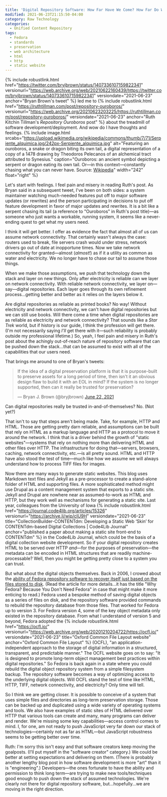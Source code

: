 ```yaml
---
title: 'Digital Repository Software: How Far Have We Come? How Far Do We Have to Go?'
modified: 2021-06-23T21:15:50-04:00
category: Raw Technology
categories:
  - Unified Content Repository
tags:
  - Fedora
  - standards
  - preservation
  - web architecture
  - html
  - http
  - static website
---
```


{% include robustlink.html href="https://twitter.com/bryjbrown/status/1407336107159822341" versionurl="https://web.archive.org/web/20210622160439/https://twitter.com/bryjbrown/status/1407336107159822341" versiondate="2021-06-23" anchor="Bryan Brown's tweet" %} led me to {% include robustlink.html href="https://ruthtillman.com/post/repository-ouroboros/" versionurl="https://web.archive.org/20210623203225/https://ruthtillman.com/post/repository-ouroboros/" versiondate="2021-06-23" anchor="Ruth Kitchin Tillman's <i>Repository Ouroboros</i> post" %} about the treadmill of software development/deployment.
And wow do I have thoughts and feelings.
{% include image.html srcabs="https://upload.wikimedia.org/wikipedia/commons/thumb/7/71/Serpiente_alquimica.jpg/242px-Serpiente_alquimica.jpg" alt="Featuring an ouroboros, a snake or dragon biting its own tail, a digital representation of a copy of a 1478 drawing by Theodoros Pelecanos of an alchemical tract attributed to Synesius." caption="Ouroboros: an ancient symbol depicting a serpent or dragon eating its own tail. Or—in this context—constantly chasing what you can never have. Source: <a href='https://en.wikipedia.org/wiki/Ouroboros'>Wikipedia</a>" width="242" float="right" %}

Let's start with feelings.
I feel pain and misery in reading Ruth's post.
As Bryan said in a subsequent tweet, I've been on both sides: a system maintainer watching much-needed features put off to major software updates (or rewrites) and the person participating in decisions to put off feature development in favor of major updates and rewrites.
It is a bit like a serpent chasing its tail (a reference to "Ouroboros" in Ruth's post title)—as someone who just wants a workable, running system, it seems like a never-ending quest to get what my users need.

I think it will get better.
I offer as evidence the fact that almost all of us can assume network connectivity.
That certainly wasn't always the case: routers used to break, file servers crash would under stress, network drivers go out of date at inopportune times.
Now we take network connectivity for granted—almost (_almost!_) as if it a utility as common as water and electricity.
We no longer have to chase our tail to assume those things.

When we make those assumptions, we push that technology down the stack and layer on new things.
Only after electricity is reliable can we layer on network connectivity.
With reliable network connectivity, we layer on—say—digital repositories.
Each layer goes through its own refinement process...getting better and better as it relies on the layers below it.

Are digital repositories as reliable as printed books?
No way! 
Without electricity and network connectivity, we can't have digital repositories but we can still use books.
Will there come a time when digital repositories are as reliable as electricity and network connectivity?
That sounds like a _Star Trek_ world, but if history is our guide, I think the profession will get there.
(I'm not necessarily saying _I'll_ get there with it—such reliability is probably outside my professional lifetime.)
So, yeah, I feel pain and misery in Ruth's post about the achingly out-of-reach nature of repository software that can be pushed down the stack...that can be assumed to exist with all of the capabilities that our users need.

That brings me around to one of Bryan's tweets:
<blockquote class="twitter-tweet"><p lang="en" dir="ltr">If the idea of a digital preservation platform is that it is purpose-built to preserve assets for a long period of time, then isn&#39;t it an obvious design flaw to build it with an EOL in mind? If the system is no longer supported, then can it really be trusted for preservation?</p>&mdash; Bryan J. Brown (@bryjbrown) <a href="https://twitter.com/bryjbrown/status/1407338577332158464?ref_src=twsrc%5Etfw">June 22, 2021</a></blockquote> <script async src="https://platform.twitter.com/widgets.js" charset="utf-8"></script> 

Can digital repositories really be trusted in-and-of-themselves?
No.
(Not yet?)

That isn't to say that steps aren't being made.
Take, for example, HTTP and HTML.
Those are getting pretty darn reliable, and assumptions can be built that rely on HTML as a markup language and HTTP as a protocol to move it around the network.
I think that is a driver behind the growth of "static websites"—systems that rely on nothing more than delivering HTML and other files over HTTP.
The infrastructure for doing that—servers, browsers, caching, network connectivity, etc.—is all pretty sound.
HTML and HTTP have also stood the test of time—much like how we assume we will always understand how to process TIFF files for images. 

Now there are many ways to generate static websites.
This blog uses Markdown text files and Jekyll as a pre-processor to create a stand-alone folder of HTML and supporting files.
A more sophisticated method might use Drupal as a content management system that exports to a static site.
Jekyll and Drupal are nowhere near as assumed-to-work as HTML and HTTP, but they work well as mechanisms for generating a static site.
Last year, colleagues from the University of Iowa {% include robustlink.html href="https://journal.code4lib.org/articles/15326" versionurl="https://archive.li/wip/cIU9H" versiondate="2021-06-23" title="CollectionBuilder-CONTENTdm: Developing a Static Web ‘Skin’ for CONTENTdm-based Digital Collections | Code4Lib Journal" anchor="published a paper about making a static site front-end to CONTENTdm" %} in the Code4Lib Journal, which could be the basis of a digital collection website development.
So if your digital repository creates HTML to be served over HTTP _and_—for the purposes of preservation—the metadata can be encoded in HTML structures that are readily machine-processable?
Well, then you might be getting pretty close to a system you can trust.

But what about the digital objects themselves.
Back in 2006, I crowed about the <a href="https://dltj.org/article/why-fedora-because-you-dont-need-fedora" title="Why Fedora? Because You Don't Need Fedora | Disruptive Library Technology Jester">ability of Fedora repository software to recover itself just based on the files stored to disk</a>.
(Read the article for more details...it has the title "Why Fedora?  Because You Don't Need Fedora" in case that might make it more enticing to read.)
Fedora used a bespoke method of saving digital objects as a series of files on disk, and the repository software provided commands to rebuild the repository database from those files.
That worked for Fedora up to version 3.
For Fedora version 4, some of the key object metadata only existed in the repository database.
From what I understand of version 5 and beyond, Fedora adopted the {% include robustlink.html href="https://ocfl.io/" versionurl="https://web.archive.org/web/20201210204722/https://ocfl.io/" versiondate="2021-06-23" title="Oxford Common File Layout website" anchor="Oxford Common File Layout" %} (OCFL), "an application-independent approach to the storage of digital information in a structured, transparent, and predictable manner."
The OCFL website goes on to say: "It is designed to promote long-term object management best practices within digital repositories."
So Fedora is back again in a state where you could rebuild the digital object repository system from a simple filesystem backup.
The repository software becomes a way of optimizing access to the underlying digital objects.
Will OCFL stand the test of time like HTML, HTTP, TIFF, network connectivity, and electricity?
Only time will tell.

So I think we are getting closer.
It is possible to conceive of a system that uses simple files and directories as long-term preservation storage.
Those can be backed up and duplicated using a wide variety of operating systems and tools.
We also have examples of static sites of HTML delivered over HTTP that various tools can create and many, many programs can deliver and render.
We're missing some key capabilities—access control comes to mind.
I, for one, am not ready to push JavaScript very far down our stack of technologies—certainly not as far as HTML—but JavaScript robustness seems to be getting better over time.

Ruth: I'm sorry this isn't easy and that software creators keep moving the goalposts.
(I'll put myself in the "software creator" category.)
We could be better at setting expectations and delivering on them.
(There is probably another lengthy blog post in how software development is more "art" than it is "engineering".)
Developers—the ones fortunate to have the ability and permission to think long term—are trying to make new tools/techniques good enough to push down the stack of assumed technologies.
We're clearly not there for digital repository software, but...hopefully...we are moving in the right direction.